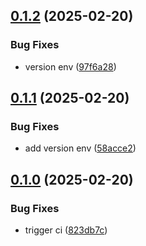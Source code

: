 ## [0.1.2](https://github.com/l4rm4nd/CVSS-API/compare/v0.1.1...v0.1.2) (2025-02-20)


### Bug Fixes

* version env ([97f6a28](https://github.com/l4rm4nd/CVSS-API/commit/97f6a28fa37833086f10bd405c51ca9d440f4141))

## [0.1.1](https://github.com/l4rm4nd/CVSS-API/compare/v0.1.0...v0.1.1) (2025-02-20)


### Bug Fixes

* add version env ([58acce2](https://github.com/l4rm4nd/CVSS-API/commit/58acce2a4593d5de1bd6862b2f57a9dc14059208))

## [0.1.0](https://github.com/l4rm4nd/CVSS-API/compare/823db7c92a70ff3e2ef9758fddfadb96b5f045e6...v0.1.0) (2025-02-20)


### Bug Fixes

* trigger ci ([823db7c](https://github.com/l4rm4nd/CVSS-API/commit/823db7c92a70ff3e2ef9758fddfadb96b5f045e6))

